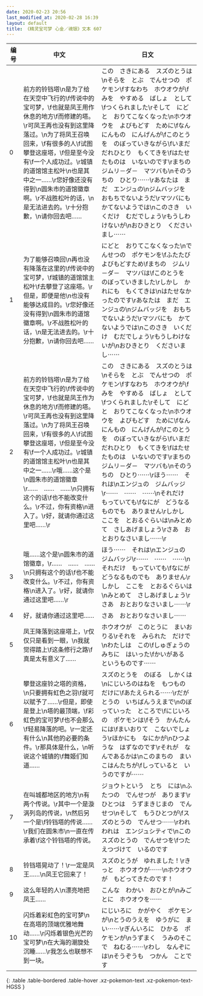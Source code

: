 ```yaml
---
date: 2020-02-23 20:56
last_modified_at: 2020-02-28 16:39
layout: default
title: 《精灵宝可梦 心金／魂银》文本 607
---
```

| 编号 | 中文 | 日文 |
| ---- | ---- | ---- |
| 0 | 前方的铃铛塔\n是为了给在天空中飞行的\f传说中的宝可梦，\f也就是凤王用作休息的地方\f而修建的塔。\r可凤王再也没有到这里降落过。\n为了将凤王召唤回来，\f有很多的人\f试图攀登这座塔，\f但是至今没有\f一个人成功过。\r城镇的道馆馆主松叶\n也是其中之一……\r您好像还没有得到\n圆朱市的道馆徽章啊。\r不战胜松叶的话，\n是无法进去的。\r十分抱歉，\n请你回去吧…… | この　さきにある　スズのとうは\nそらを　とぶ　でんせつの　ポケモン\fすなわち　ホウオウが\fみを　やすめる　ばしょ　として\fつくられました\rそして　にどと　おりてこなくなった\nホウオウを　よびもどす　ために\fなんにんもの　にんげんが\fこのとうを　のぼっていきながら\fいまだ　だれひとり　もくてきを\fはたせたものは　いないのです\rまちの　ジムリ－ダ－　マツバも\nそのうちの　ひとり⋯⋯\rあなたは　まだ　エンジュの\nジムバッジを　おもちでないようだ\rマツバにも　かてないようでは\nこのさき　いくだけ　むだでしょう\rもうしわけないが\nおひきとり　くださいまし⋯⋯ |
| 1 | 为了能够召唤回\n再也没有降落在这里的\f传说中的宝可梦，\f城镇的道馆馆主松叶\f去攀登了这座塔。\r但是，即便是他\n也没有能够达成目的。\r您好像还没有得到\n圆朱市的道馆徽章啊。\r不战胜松叶的话，\n是无法进去的。\r十分抱歉，\n请你回去吧…… | にどと　おりてこなくなった\nでんせつの　ポケモンを\fふたたび　よびもどすため\fまちの　ジムリ－ダ－　マツバは\fこのとうを　のぼっていきました\rしかし　かれにも　もくてきは\nはたせなかったのです\rあなたは　まだ　エンジュの\nジムバッジを　おもちでないようだ\rマツバにも　かてないようでは\nこのさき　いくだけ　むだでしょう\rもうしわけないが\nおひきとり　くださいまし⋯⋯ |
| 2 | 前方的铃铛塔\n是为了给在天空中飞行的\f传说中的宝可梦，\f也就是凤王作为休息的地方\f而修建的塔。\r可凤王再也没有到这里降落过。\n为了将凤王召唤回来，\f有很多的人\f试图攀登这座塔，\f但是至今没有\f一个人成功过。\r城镇的道馆馆主松叶\n也是其中之一……\r哦……这个是\n圆朱市的道馆徽章\r……　……　……\n只拥有这个的话\f也不能改变什么。\r不过，你有资格\n进入了。\r好，就请你通过这里吧……\r | この　さきにある　スズのとうは\nそらを　とぶ　でんせつの　ポケモン\fすなわち　ホウオウが\fみを　やすめる　ばしょ　として\fつくられました\rそして　にどと　おりてこなくなった\nホウオウを　よびもどす　ために\fなんにんもの　にんげんが\fこのとうを　のぼっていきながら\fいまだ　だれひとり　もくてきを\fはたせたものは　いないのです\rまちの　ジムリ－ダ－　マツバも\nそのうちの　ひとり⋯⋯\rほう⋯⋯　それは\nエンジュの　ジムバッジ\r⋯⋯　⋯⋯　⋯⋯\nそれだけ　もっていても\fなにが　どうなるものでも　ありません\rしかし　ここを　とおるぐらいは\nみとめて　さしあげましょう\rさあ　おとおりなさいまし⋯⋯\r |
| 3 | 哦……这个是\n圆朱市的道馆徽章，\r……　……　……\n只拥有这个的话\f也不能改变什么。\r不过，你有资格\n进入了。\r好，就请你通过这里吧……\r | ほう⋯⋯　それは\nエンジュの　ジムバッジ\r⋯⋯　⋯⋯　⋯⋯\nそれだけ　もっていても\fなにが　どうなるものでも　ありません\rしかし　ここを　とおるぐらいは\nみとめて　さしあげましょう\rさあ　おとおりなさいまし⋯⋯\r |
| 4 | 好，就请你通过这里吧…… | さあ　おとおりなさいまし⋯⋯ |
| 5 | 凤王降落到这座塔上，\r仅仅只是看到一眼，\n我就觉得踏上\f这条修行之路\f真是太有意义了…… | ホウオウが　このとうに　まいおりる\rそれを　みられた　だけで\nわたしは　この\fしゅぎょうの　みちに　はいった\fかいがある　というものです⋯⋯ |
| 6 | 攀登这座铃之塔的资格，\n只要拥有虹色之羽\f就可以赋予了……\r但是，即使是登上\n塔的最顶端，\f彩虹色的宝可梦\f也不会那么\f轻易降落的吧。\r一定还有什么\n其他的必要的条件。\r那具体是什么，\n听说这个城镇的\f舞姬们知道…… | スズのとうを　のぼる　しかくは\nにじいろのはねを　もつもの　だけに\fあたえられる⋯⋯\rだが　とうの　いちばんうえまで\nのぼっていった　ところで\fにじいろの　ポケモンは\fそう　かんたんには\fまいおりて　こないでしょう\rほかにも　なにかが\nひつような　はずなのです\rそれが　なんであるかは\nこのまちの　まいこはんたちが\fしっていると　いうのですが⋯⋯ |
| 7 | 在叫城都地区的地方\n有两个传说。\r其中一个是漩涡列岛的传说，\n然后另一个是\f铃铛塔的传说……\r我们在圆朱市\n一直在传承着\f这个铃铛塔的传说。 | ジョウトという　とち　には\nふたつの　でんせつが　あります\rひとつは　うずまきじまの　でんせつ\nそして　もうひとつが\fスズのとうの　でんせつ⋯⋯\rわれわれは　エンジュシティで\nこの　スズのとうの　でんせつを\fつたえつづけて　いるのです |
| 8 | 铃铛塔晃动了！\r一定是凤王……\n凤王它回来了！ | スズのとうが　ゆれました！\rきっと　ホウオウが⋯⋯\nホウオウが　もどってきたのです！ |
| 9 | 这么年轻的人\n漂亮地把凤王…… | こんな　わかい　おひとが\nみごとに　ホウオウを⋯⋯ |
| 10 | 闪烁着彩虹色的宝可梦\n在高塔的顶端优雅地舞动……\r闪烁着银色光芒的宝可梦\n在大海的潮旋处沉睡……\r我怎么也联想不到一块。 | にじいろに　かがやく　ポケモンが\nとうのうえを　ゆうがに　まい⋯⋯\rぎんいろに　ひかる　ポケモンが\nうずまく　うみのそこで　ねむる⋯⋯\rわし　なんぞには\nそうぞうも　つかん　ことです |
{: .table .table-bordered .table-hover .xz-pokemon-text .xz-pokemon-text-HGSS }